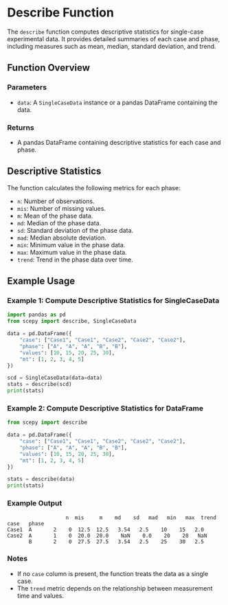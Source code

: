 # Describe Function

The `describe` function computes descriptive statistics for single-case experimental data. It provides detailed summaries of each case and phase, including measures such as mean, median, standard deviation, and trend.

## Function Overview

### Parameters
- `data`: A `SingleCaseData` instance or a pandas DataFrame containing the data.

### Returns
- A pandas DataFrame containing descriptive statistics for each case and phase.

## Descriptive Statistics
The function calculates the following metrics for each phase:
- `n`: Number of observations.
- `mis`: Number of missing values.
- `m`: Mean of the phase data.
- `md`: Median of the phase data.
- `sd`: Standard deviation of the phase data.
- `mad`: Median absolute deviation.
- `min`: Minimum value in the phase data.
- `max`: Maximum value in the phase data.
- `trend`: Trend in the phase data over time.

## Example Usage

### Example 1: Compute Descriptive Statistics for SingleCaseData
```python
import pandas as pd
from scepy import describe, SingleCaseData

data = pd.DataFrame({
    "case": ["Case1", "Case1", "Case2", "Case2", "Case2"],
    "phase": ["A", "A", "A", "B", "B"],
    "values": [10, 15, 20, 25, 30],
    "mt": [1, 2, 3, 4, 5]
})

scd = SingleCaseData(data=data)
stats = describe(scd)
print(stats)
```

### Example 2: Compute Descriptive Statistics for DataFrame
```python
from scepy import describe

data = pd.DataFrame({
    "case": ["Case1", "Case1", "Case2", "Case2", "Case2"],
    "phase": ["A", "A", "A", "B", "B"],
    "values": [10, 15, 20, 25, 30],
    "mt": [1, 2, 3, 4, 5]
})

stats = describe(data)
print(stats)
```

### Example Output
```
                   n  mis     m    md    sd   mad   min   max  trend
case   phase                                                        
Case1  A       2    0  12.5  12.5   3.54   2.5    10    15   2.0
Case2  A       1    0  20.0  20.0    NaN    0.0    20    20   NaN
       B       2    0  27.5  27.5   3.54   2.5    25    30   2.5
```

### Notes
- If no `case` column is present, the function treats the data as a single case.
- The `trend` metric depends on the relationship between measurement time and values.